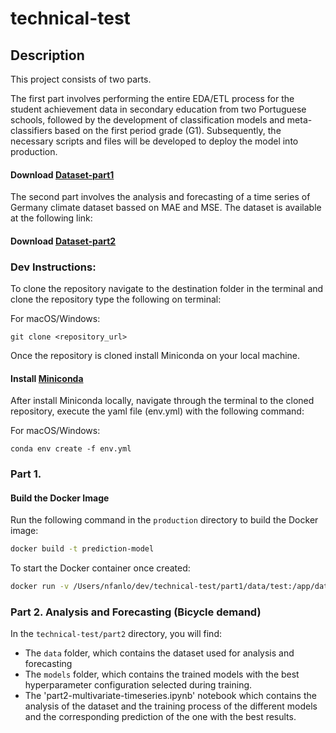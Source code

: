 # technical-test

## Description
This project consists of two parts. 

The first part involves performing the entire EDA/ETL process for the student achievement data in secondary education from two Portuguese schools, followed by the development of classification models and meta-classifiers based on the first period grade (G1). Subsequently, the necessary scripts and files will be developed to deploy the model into production.

#### **Download [Dataset-part1](cs.uci.edu/dataset/320/student+performance)**

The second part involves the analysis and forecasting of a time series of Germany climate dataset bassed on MAE and MSE. The dataset is available at the following link:

#### **Download [Dataset-part2](https://www.kaggle.com/datasets/mnassrib/jena-climate)**

### Dev Instructions:
To clone the repository navigate to the destination folder in the terminal and clone the repository type the following on terminal:

For macOS/Windows:

```
git clone <repository_url>
```

Once the repository is cloned install Miniconda on your local machine.

#### **Install [Miniconda](https://docs.anaconda.com/free/miniconda/index.html)**

After install Miniconda locally, navigate through the terminal to the cloned repository, execute the yaml file (env.yml) with the following command:

For macOS/Windows:

```
conda env create -f env.yml
```

### Part 1. 

#### Build the Docker Image

Run the following command in the `production` directory to build the Docker image:

```bash
docker build -t prediction-model
```

To start the Docker container once created:

```bash
docker run -v /Users/nfanlo/dev/technical-test/part1/data/test:/app/data/test prediction-model RandomForest /app/data/test/test.csv
```

### Part 2. Analysis and Forecasting (Bicycle demand)

In the `technical-test/part2` directory, you will find:
- The `data` folder, which contains the dataset used for analysis and forecasting
- The `models` folder, which contains the trained models with the best hyperparameter configuration selected during training.
- The 'part2-multivariate-timeseries.ipynb' notebook which contains the analysis of the dataset and the training process of the different models and the corresponding prediction of the one with the best results.